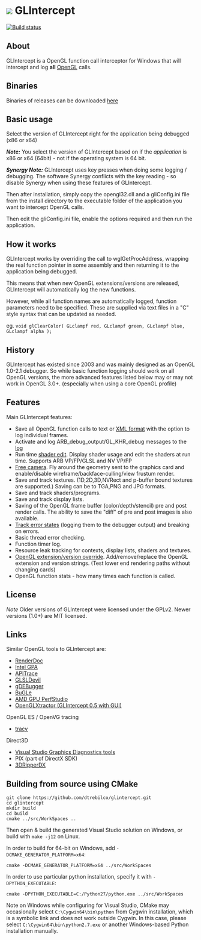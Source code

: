 # ![](./Docs/Images/GLicon.png?raw=true) GLIntercept

[![Build status](https://ci.appveyor.com/api/projects/status/xnrd0g42kyf84uc2/branch/master?svg=true)](https://ci.appveyor.com/project/dmikushin/glintercept/branch/master)

## About
GLIntercept is a OpenGL function call interceptor for Windows that will intercept and log **all** [OpenGL](http://www.opengl.org) calls. 

## Binaries
Binaries of releases can be downloaded [here](https://github.com/dtrebilco/glintercept/releases)

## Basic usage
Select the version of GLIntercept right for the application being debugged (x86 or x64) 

_**Note:**_ You select the version of GLIntercept based on if the _application_ is x86 or x64 (64bit) - not if the operating system is 64 bit.

_**Synergy Note:**_ GLIntercept uses key presses when doing some logging / debugging. The software Synergy conflicts with the key reading - so disable Synergy when using these features of GLIntercept.

Then after installation, simply copy the opengl32.dll and a gliConfig.ini file from 
the install directory to the executable folder of the application you want to
intercept OpenGL calls. 

Then edit the gliConfig.ini file, enable the options required and then run the 
application.

## How it works
GLIntercept works by overriding the call to wglGetProcAddress, wrapping the real function pointer in some assembly and then returning it to the application being debugged. 

This means that when new OpenGL extensions/versions are released, GLIntercept will automatically log the new functions.

However, while all function names are automatically logged, function parameters need to be specified. These are supplied via text files in a "C" style syntax that can be updated as needed.

eg.
`void glClearColor( GLclampf red, GLclampf green, GLclampf blue, GLclampf alpha );`

## History
GLIntercept has existed since 2003 and was mainly designed as an OpenGL 1.0-2.1 debugger. So while basic function logging should work on all OpenGL versions, the more advanced features listed below may or may not work in OpenGL 3.0+. (especially when using a core OpenGL profile)

## Features
Main GLIntercept features:

* Save all OpenGL function calls to text or [XML format](./Docs/Screenshots.md) with the option to log individual frames.
* Activate and log ARB_debug_output/GL_KHR_debug messages to the [log](./Docs/Screenshots.md)
* Run time [shader edit](./Docs/Screenshots.md). Display shader usage and edit the shaders at run time. Supports ARB VP/FP/GLSL and NV VP/FP
* [Free camera](./Docs/Screenshots.md). Fly around the geometry sent to the graphics card and enable/disable wireframe/backface-culling/view frustum render.
* Save and track textures. (1D,2D,3D,NVRect and p-buffer bound textures are supported.) Saving can be to TGA,PNG and JPG formats.
* Save and track shaders/programs.
* Save and track display lists.
* Saving of the OpenGL frame buffer (color/depth/stencil) pre and post render calls. The ability to save the "diff" of pre and post images is also available.
* [Track error states](./Docs/Screenshots.md) (logging them to the debugger output) and breaking on errors.
* Basic thread error checking.
* Function timer log.
* Resource leak tracking for contexts, display lists, shaders and textures.
* [OpenGL extension/version override](./Docs/Screenshots.md). Add/remove/replace the OpenGL extension and version strings. (Test lower end rendering paths without changing cards)
* OpenGL function stats - how many times each function is called.

## License
*Note* Older versions of GLIntercept were licensed under the GPLv2. Newer versions (1.0+) are MIT licensed.

## Links
Similar OpenGL tools to GLIntercept are:

* [RenderDoc](https://github.com/baldurk/renderdoc)
* [Intel GPA](https://software.intel.com/en-us/gpa)
* [APITrace](https://github.com/apitrace/apitrace)
* [GLSLDevil](http://www.vis.uni-stuttgart.de/glsldevil/index.html)
* [gDEBugger](http://www.gremedy.com/)
* [BuGLe](http://sourceforge.net/projects/bugle/)
* [AMD GPU PerfStudio](http://developer.amd.com/gpu/PerfStudio/Pages/default.aspx)
* [OpenGLXtractor (GLIntercept 0.5 with GUI)](http://members.chello.at/alexan/)

OpenGL ES / OpenVG tracing
* [tracy](https://gitorious.org/tracy) 

Direct3D
* [Visual Studio Graphics Diagnostics tools](https://msdn.microsoft.com/en-us/library/vstudio/hh315751(v=vs.120).aspx)
* PIX (part of DirectX SDK)
* [3DRipperDX](http://www.deep-shadows.com/hax/3DRipperDX.htm)

## Building from source using CMake

```
git clone https://github.com/dtrebilco/glintercept.git
cd glintercept
mkdir build
cd build
cmake ../src/WorkSpaces ..
```

Then open & build the generated Visual Studio solution on Windows, or build with `make -j12` on Linux.

In order to build for 64-bit on Windows, add `-DCMAKE_GENERATOR_PLATFORM=x64`:

```
cmake -DCMAKE_GENERATOR_PLATFORM=x64 ../src/WorkSpaces
```

In order to use particular python installation, specify it with `-DPYTHON_EXECUTABLE`:

```
cmake -DPYTHON_EXECUTABLE=C:/Python27/python.exe ../src/WorkSpaces
```

Note on Windows while configuring for Visual Studio, CMake may occasionally select `C:\Cygwin64\bin\python` from Cygwin installation, which is a symbolic link and does not work outside Cygwin. In this case, please select `C:\Cygwin64\bin\python2.7.exe` or another Windows-based Python installation manually.

